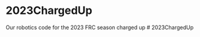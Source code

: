 # 2023ChargedUp
Our robotics code for the 2023 FRC season charged up
#   2 0 2 3 C h a r g e d U p  
 